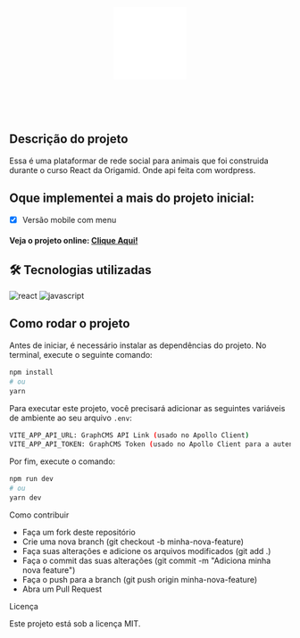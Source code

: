 <br/>
<div align="center">

  <img src="./preview/logo.png" width="130" alt="Pets">

<br/></div>
<br/>


## Descrição do projeto

Essa é uma plataformar de rede social para animais que foi construida durante o curso React da Origamid. Onde api feita com wordpress. 

## Oque implementei a mais do projeto inicial:
- [x] Versão mobile com menu


#### Veja o projeto online: [Clique Aqui!]()


## 🛠 Tecnologias utilizadas

![react][react] ![javascript][javascript]

[react]: https://img.shields.io/badge/react-1E4174?style=for-the-badge&logo=react&logoColor=white

[javascript]: https://img.shields.io/badge/javascript-1E4174?style=for-the-badge&logo=javascript&logoColor=white



## Como rodar o projeto

Antes de iniciar, é necessário instalar as dependências do projeto. No terminal, execute o seguinte comando:

```bash
npm install
# ou
yarn

```
Para executar este projeto, você precisará adicionar as seguintes variáveis de ambiente ao seu arquivo `.env`:

```bash
VITE_APP_API_URL: GraphCMS API Link (usado no Apollo Client)
VITE_APP_API_TOKEN: GraphCMS Token (usado no Apollo Client para a autenticação da api)
```

Por fim, execute o comando:

```bash
npm run dev
# ou
yarn dev
```

Como contribuir

- Faça um fork deste repositório
- Crie uma nova branch (git checkout -b minha-nova-feature)
- Faça suas alterações e adicione os arquivos modificados (git add .)
- Faça o commit das suas alterações (git commit -m "Adiciona minha nova feature")
- Faça o push para a branch (git push origin minha-nova-feature)
- Abra um Pull Request

Licença

Este projeto está sob a licença MIT.
